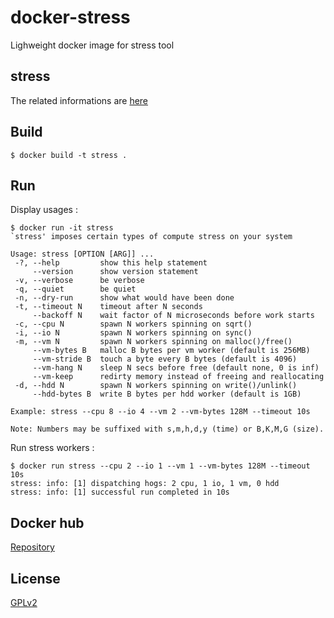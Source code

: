 # docker-stress
Lighweight docker image for stress tool


## stress

The related informations are [here](http://people.seas.harvard.edu/~apw/stress/)

## Build

```
$ docker build -t stress .
```

## Run

Display usages :

```
$ docker run -it stress
`stress' imposes certain types of compute stress on your system

Usage: stress [OPTION [ARG]] ...
 -?, --help         show this help statement
     --version      show version statement
 -v, --verbose      be verbose
 -q, --quiet        be quiet
 -n, --dry-run      show what would have been done
 -t, --timeout N    timeout after N seconds
     --backoff N    wait factor of N microseconds before work starts
 -c, --cpu N        spawn N workers spinning on sqrt()
 -i, --io N         spawn N workers spinning on sync()
 -m, --vm N         spawn N workers spinning on malloc()/free()
     --vm-bytes B   malloc B bytes per vm worker (default is 256MB)
     --vm-stride B  touch a byte every B bytes (default is 4096)
     --vm-hang N    sleep N secs before free (default none, 0 is inf)
     --vm-keep      redirty memory instead of freeing and reallocating
 -d, --hdd N        spawn N workers spinning on write()/unlink()
     --hdd-bytes B  write B bytes per hdd worker (default is 1GB)

Example: stress --cpu 8 --io 4 --vm 2 --vm-bytes 128M --timeout 10s

Note: Numbers may be suffixed with s,m,h,d,y (time) or B,K,M,G (size).
```

Run stress workers :

```
$ docker run stress --cpu 2 --io 1 --vm 1 --vm-bytes 128M --timeout 10s
stress: info: [1] dispatching hogs: 2 cpu, 1 io, 1 vm, 0 hdd
stress: info: [1] successful run completed in 10s
```

## Docker hub

[Repository](https://hub.docker.com/r/lorel/docker-stress/)

## License

[GPLv2](http://www.fsf.org/licenses/info/GPLv2.html)
